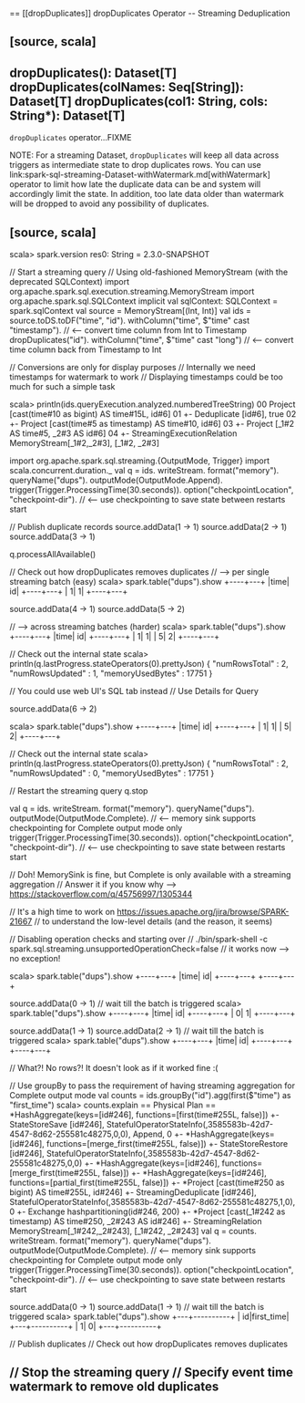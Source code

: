 == [[dropDuplicates]] dropDuplicates Operator -- Streaming Deduplication

[source, scala]
----
dropDuplicates(): Dataset[T]
dropDuplicates(colNames: Seq[String]): Dataset[T]
dropDuplicates(col1: String, cols: String*): Dataset[T]
----

`dropDuplicates` operator...FIXME

NOTE: For a streaming Dataset, `dropDuplicates` will keep all data across triggers as intermediate state to drop duplicates rows. You can use link:spark-sql-streaming-Dataset-withWatermark.md[withWatermark] operator to limit how late the duplicate data can be and system will accordingly limit the state. In addition, too late data older than watermark will be dropped to avoid any possibility of duplicates.

[source, scala]
----
scala> spark.version
res0: String = 2.3.0-SNAPSHOT

// Start a streaming query
// Using old-fashioned MemoryStream (with the deprecated SQLContext)
import org.apache.spark.sql.execution.streaming.MemoryStream
import org.apache.spark.sql.SQLContext
implicit val sqlContext: SQLContext = spark.sqlContext
val source = MemoryStream[(Int, Int)]
val ids = source.toDS.toDF("time", "id").
  withColumn("time", $"time" cast "timestamp"). // <-- convert time column from Int to Timestamp
  dropDuplicates("id").
  withColumn("time", $"time" cast "long")  // <-- convert time column back from Timestamp to Int

// Conversions are only for display purposes
// Internally we need timestamps for watermark to work
// Displaying timestamps could be too much for such a simple task

scala> println(ids.queryExecution.analyzed.numberedTreeString)
00 Project [cast(time#10 as bigint) AS time#15L, id#6]
01 +- Deduplicate [id#6], true
02    +- Project [cast(time#5 as timestamp) AS time#10, id#6]
03       +- Project [_1#2 AS time#5, _2#3 AS id#6]
04          +- StreamingExecutionRelation MemoryStream[_1#2,_2#3], [_1#2, _2#3]

import org.apache.spark.sql.streaming.{OutputMode, Trigger}
import scala.concurrent.duration._
val q = ids.
  writeStream.
  format("memory").
  queryName("dups").
  outputMode(OutputMode.Append).
  trigger(Trigger.ProcessingTime(30.seconds)).
  option("checkpointLocation", "checkpoint-dir"). // <-- use checkpointing to save state between restarts
  start

// Publish duplicate records
source.addData(1 -> 1)
source.addData(2 -> 1)
source.addData(3 -> 1)

q.processAllAvailable()

// Check out how dropDuplicates removes duplicates
// --> per single streaming batch (easy)
scala> spark.table("dups").show
+----+---+
|time| id|
+----+---+
|   1|  1|
+----+---+

source.addData(4 -> 1)
source.addData(5 -> 2)

// --> across streaming batches (harder)
scala> spark.table("dups").show
+----+---+
|time| id|
+----+---+
|   1|  1|
|   5|  2|
+----+---+

// Check out the internal state
scala> println(q.lastProgress.stateOperators(0).prettyJson)
{
  "numRowsTotal" : 2,
  "numRowsUpdated" : 1,
  "memoryUsedBytes" : 17751
}

// You could use web UI's SQL tab instead
// Use Details for Query

source.addData(6 -> 2)

scala> spark.table("dups").show
+----+---+
|time| id|
+----+---+
|   1|  1|
|   5|  2|
+----+---+

// Check out the internal state
scala> println(q.lastProgress.stateOperators(0).prettyJson)
{
  "numRowsTotal" : 2,
  "numRowsUpdated" : 0,
  "memoryUsedBytes" : 17751
}

// Restart the streaming query
q.stop

val q = ids.
  writeStream.
  format("memory").
  queryName("dups").
  outputMode(OutputMode.Complete).  // <-- memory sink supports checkpointing for Complete output mode only
  trigger(Trigger.ProcessingTime(30.seconds)).
  option("checkpointLocation", "checkpoint-dir"). // <-- use checkpointing to save state between restarts
  start

// Doh! MemorySink is fine, but Complete is only available with a streaming aggregation
// Answer it if you know why --> https://stackoverflow.com/q/45756997/1305344

// It's a high time to work on https://issues.apache.org/jira/browse/SPARK-21667
// to understand the low-level details (and the reason, it seems)

// Disabling operation checks and starting over
// ./bin/spark-shell -c spark.sql.streaming.unsupportedOperationCheck=false
// it works now --> no exception!

scala> spark.table("dups").show
+----+---+
|time| id|
+----+---+
+----+---+

source.addData(0 -> 1)
// wait till the batch is triggered
scala> spark.table("dups").show
+----+---+
|time| id|
+----+---+
|   0|  1|
+----+---+

source.addData(1 -> 1)
source.addData(2 -> 1)
// wait till the batch is triggered
scala> spark.table("dups").show
+----+---+
|time| id|
+----+---+
+----+---+

// What?! No rows?! It doesn't look as if it worked fine :(

// Use groupBy to pass the requirement of having streaming aggregation for Complete output mode
val counts = ids.groupBy("id").agg(first($"time") as "first_time")
scala> counts.explain
== Physical Plan ==
*HashAggregate(keys=[id#246], functions=[first(time#255L, false)])
+- StateStoreSave [id#246], StatefulOperatorStateInfo(<unknown>,3585583b-42d7-4547-8d62-255581c48275,0,0), Append, 0
   +- *HashAggregate(keys=[id#246], functions=[merge_first(time#255L, false)])
      +- StateStoreRestore [id#246], StatefulOperatorStateInfo(<unknown>,3585583b-42d7-4547-8d62-255581c48275,0,0)
         +- *HashAggregate(keys=[id#246], functions=[merge_first(time#255L, false)])
            +- *HashAggregate(keys=[id#246], functions=[partial_first(time#255L, false)])
               +- *Project [cast(time#250 as bigint) AS time#255L, id#246]
                  +- StreamingDeduplicate [id#246], StatefulOperatorStateInfo(<unknown>,3585583b-42d7-4547-8d62-255581c48275,1,0), 0
                     +- Exchange hashpartitioning(id#246, 200)
                        +- *Project [cast(_1#242 as timestamp) AS time#250, _2#243 AS id#246]
                           +- StreamingRelation MemoryStream[_1#242,_2#243], [_1#242, _2#243]
val q = counts.
  writeStream.
  format("memory").
  queryName("dups").
  outputMode(OutputMode.Complete).  // <-- memory sink supports checkpointing for Complete output mode only
  trigger(Trigger.ProcessingTime(30.seconds)).
  option("checkpointLocation", "checkpoint-dir"). // <-- use checkpointing to save state between restarts
  start

source.addData(0 -> 1)
source.addData(1 -> 1)
// wait till the batch is triggered
scala> spark.table("dups").show
+---+----------+
| id|first_time|
+---+----------+
|  1|         0|
+---+----------+

// Publish duplicates
// Check out how dropDuplicates removes duplicates

// Stop the streaming query
// Specify event time watermark to remove old duplicates
----
